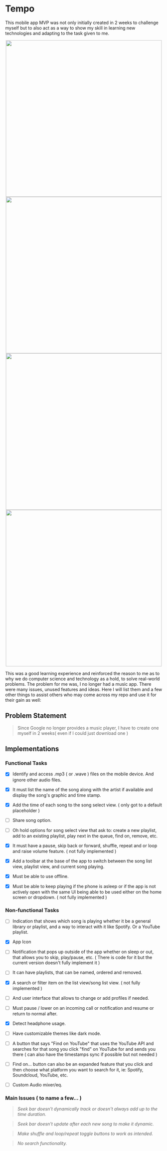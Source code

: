 # Tempo

This mobile app MVP was not only initially created in 2 weeks to challenge myself but to also act as a way to show my skill in learning new technologies and adapting to the task given to me.

<p align="middle">
  <img src="https://github.com/ZeroDayz77/My-Music-App-Tempo-/assets/22108801/b4b04043-1929-404b-8be2-98ef1aa669a2" width="500" />
  <img src="https://github.com/ZeroDayz77/My-Music-App-Tempo-/assets/22108801/742678c1-f8d8-43b4-a5a4-7f3d316a6299" width="500" /> 
  <img src="https://github.com/ZeroDayz77/My-Music-App-Tempo-/assets/22108801/943478be-2b95-4ee0-8e40-6f5c4e51e09d" width="500" />
  <img src="https://github.com/ZeroDayz77/My-Music-App-Tempo-/assets/22108801/5e09fe88-ff1c-4d8c-9084-b07c6a6a87f3" width="500" />
</p>

This was a good learning experience and reinforced the reason to me as to why we do computer science and technology as a hold, to solve real-world problems. The problem for me was, I no longer had a music app. There were many issues, unused features and ideas. Here I will list them and a few other things to assist others who may come across my repo and use it for their gain as well:

## **Problem Statement**

> Since Google no longer provides a music player, I have to create one myself in 2 weeks( even if I could just download one )

## **Implementations**

### **Functional Tasks**

- [x] Identify and access .mp3 ( or .wave ) files on the mobile device. And ignore other audio files.

- [x] It must list the name of the song along with the artist if available and display the song's graphic and time stamp.

- [x] Add the time of each song to the song select view. ( only got to a default placeholder )

- [ ] Share song option.

- [ ] Oh hold options for song select view that ask to: create a new playlist, add to an existing playlist, play next in the queue, find on, remove, etc.

- [x] It must have a pause, skip back or forward, shuffle, repeat and or loop and raise volume feature. ( not fully implemented )

- [x] Add a toolbar at the base of the app to switch between the song list view, playlist view, and current song playing.

- [x] Must be able to use offline.

- [x] Must be able to keep playing if the phone is asleep or if the app is not actively open with the same UI being able to be used either on the home screen or dropdown. ( not fully implemented )

### **Non-functional Tasks**

- [ ] Indication that shows which song is playing whether it be a general library or playlist, and a way to interact with it like Spotify. Or a YouTube playlist.

- [x] App Icon

- [ ] Notification that pops up outside of the app whether on sleep or out, that allows you to skip, play/pause, etc. ( There is code for it but the current version doesn't fully implement it )

- [ ] It can have playlists, that can be named, ordered and removed.

- [x] A search or filter item on the list view/song list view. ( not fully implemented )

- [ ] And user interface that allows to change or add profiles if needed.

- [ ] Must pause / lower on an incoming call or notification and resume or return to normal after.

- [x] Detect headphone usage.

- [ ] Have customizable themes like dark mode.

- [ ] A button that says "Find on YouTube" that uses the YouTube API and searches for that song you click "find" on YouTube for and sends you there ( can also have the timestamps sync if possible but not needed )

- [ ] Find on... button can also be an expanded feature that you click and then choose what platform you want to search for it, ie: Spotify, Soundcloud, YouTube, etc.

- [ ] Custom Audio mixer/eq.

### **Main Issues** ( to name a few... )

> _Seek bar doesn't dynamically track or doesn't always add up to the time duration._

> _Seek bar doesn't update after each new song to make it dynamic._

> _Make shuffle and loop/repeat toggle buttons to work as intended._

> _No search functionality._
